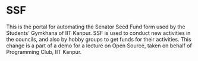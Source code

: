 # SSF
This is the portal for automating the Senator Seed Fund form used by the Students' Gymkhana of IIT Kanpur. SSF is used to conduct new activities in the councils, and also by hobby groups to get funds for their activities.
This change is a part of a demo for a lecture on Open Source, taken on behalf of
Programming Club, IIT Kanpur.
